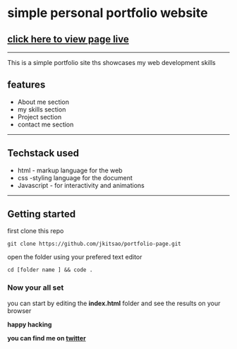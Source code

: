 # simple personal portfolio website
## [click here to view page live](https://jkitsao.github.io/portfolio-page/)
---

This is a simple portfolio site ths showcases my web development skills

## features

* About me section
* my skills section
* Project section
* contact me section
---

## Techstack used

* html - markup language for the web
* css -styling language for the document
* Javascript - for interactivity and animations
---
## Getting started

first clone this repo
```
git clone https://github.com/jkitsao/portfolio-page.git
```
open the folder using your prefered text editor
```
cd [folder name ] && code .
```

<!-- #### you can view the live link here -->

### Now your all set
 
you can start by editing the **index.html** folder  and see the results on your browser

**happy hacking**

**you can find me on [twitter](https://www.twitter.com/Jacksonkitsao5)**


